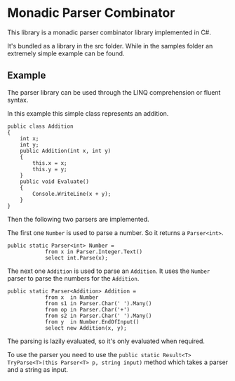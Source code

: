 # Monadic Parser Combinator
This library is a monadic parser combinator library implemented in C#.

It's bundled as a library in the src folder. While in the samples folder an extremely simple example can be found.

## Example

The parser library can be used through the LINQ comprehension or fluent syntax.

In this example this simple class represents an addition.

```
public class Addition
{
    int x;
    int y;
    public Addition(int x, int y)
    {
        this.x = x;
        this.y = y;
    }
    public void Evaluate()
    {
        Console.WriteLine(x + y);
    }
}
```

Then the following two parsers are implemented.

The first one `Number` is used to parse a number. So it returns a `Parser<int>`.

```
public static Parser<int> Number =
            from x in Parser.Integer.Text()
            select int.Parse(x);
```

The next one `Addition` is used to parse an `Addition`. It uses the `Number` parser to parse the numbers for the `Addition`.

```
public static Parser<Addition> Addition =
            from x  in Number
            from s1 in Parser.Char(' ').Many()
            from op in Parser.Char('+')
            from s2 in Parser.Char(' ').Many()
            from y  in Number.EndOfInput()
            select new Addition(x, y);
```

The parsing is lazily evaluated, so it's only evaluated when required.

To use the parser you need to use the `public static Result<T> TryParse<T>(this Parser<T> p, string input)` method which takes a parser and a string as input.